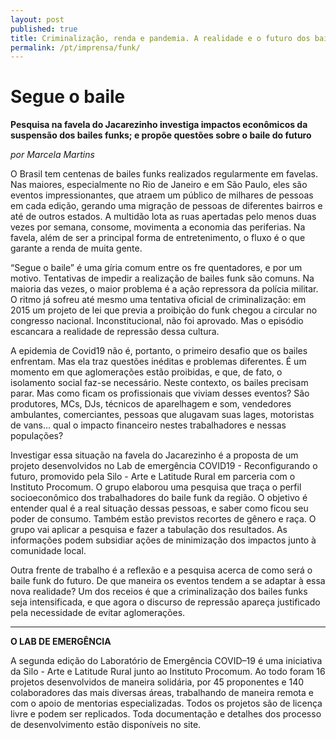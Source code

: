 ```yaml
---
layout: post
published: true
title: Criminalização, renda e pandemia. A realidade e o futuro dos bailes funks e de quem os produz
permalink: /pt/imprensa/funk/
---
```



# Segue o baile
**Pesquisa na favela do Jacarezinho investiga impactos econômicos da suspensão dos bailes funks; e propõe questões sobre o baile do futuro**

*por Marcela Martins*

O Brasil tem centenas de bailes funks realizados regularmente em favelas. Nas maiores, especialmente no Rio de Janeiro e em São Paulo, eles são eventos impressionantes, que atraem um público de milhares de pessoas em cada edição, gerando uma migração de pessoas de diferentes bairros e até de outros estados. A multidão lota as ruas apertadas pelo menos duas vezes por semana, consome, movimenta a economia das periferias. Na favela, além de ser a principal forma de entretenimento, o fluxo é o que garante a renda de muita gente.
  
“Segue o baile” é uma gíria comum entre os fre	quentadores, e por um motivo. Tentativas de impedir a realização de bailes funk são comuns. Na maioria das vezes, o maior problema é a ação repressora da polícia militar. O ritmo já sofreu até mesmo uma tentativa oficial de criminalização: em 2015 um projeto de lei que previa a proibição do funk chegou a circular no congresso nacional. Inconstitucional, não foi aprovado. Mas o episódio escancara a realidade de repressão dessa cultura. 
  
A epidemia de Covid19 não é, portanto, o primeiro desafio que os bailes enfrentam. Mas ela traz questões inéditas e problemas diferentes. É um momento em que aglomerações estão proibidas, e que, de fato, o isolamento social faz-se necessário. Neste contexto, os bailes precisam parar. Mas como ficam os profissionais que viviam desses eventos? São produtores, MCs, DJs, técnicos de aparelhagem e som, vendedores ambulantes, comerciantes, pessoas que alugavam suas lages, motoristas de vans… qual o impacto financeiro nestes trabalhadores e nessas populações?
  
Investigar essa situação na favela do Jacarezinho é a proposta de um projeto desenvolvidos no Lab de emergência COVID19 - Reconfigurando o futuro, promovido pela Silo - Arte e Latitude Rural em parceria com o Instituto Procomum. O grupo elaborou uma pesquisa que traça o perfil socioeconômico dos trabalhadores do baile funk da região. O objetivo é entender qual é a real situação dessas pessoas, e saber como ficou seu poder de consumo. Também estão previstos recortes de gênero e raça. O grupo vai aplicar a pesquisa e fazer a tabulação dos resultados. As informações podem subsidiar ações de minimização dos impactos junto à comunidade local. 
  
Outra frente de trabalho é a reflexão e a pesquisa acerca de como será o baile funk do futuro. De que maneira os eventos tendem a se adaptar à essa nova realidade? Um dos receios é que a criminalização dos bailes funks seja intensificada, e que agora o discurso de repressão apareça justificado pela necessidade de evitar aglomerações. 


 
---

**O LAB DE EMERGÊNCIA**

A segunda edição do Laboratório de Emergência COVID–19 é uma iniciativa da Silo - Arte e Latitude Rural junto ao Instituto Procomum. Ao todo foram 16 projetos desenvolvidos de maneira solidária, por 45 proponentes e 140 colaboradores das mais diversas áreas, trabalhando de maneira remota e com o apoio de mentorias especializadas. Todos os projetos são de licença livre e podem ser replicados. Toda documentação e detalhes dos processo de desenvolvimento estão disponíveis no site.

